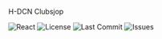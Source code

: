 H-DCN Clubsjop

![React](https://img.shields.io/badge/React-18.2.0-blue)
![License](https://img.shields.io/github/license/yourusername/react-product-manager-drive)
![Last Commit](https://img.shields.io/github/last-commit/yourusername/react-product-manager-drive)
![Issues](https://img.shields.io/github/issues/yourusername/react-product-manager-drive)

